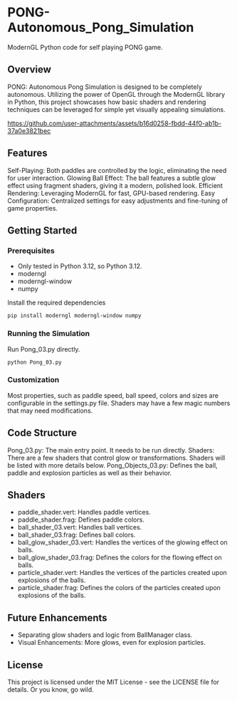 # PONG-Autonomous_Pong_Simulation
ModernGL Python code for self playing PONG game. 

## Overview
PONG: Autonomous Pong Simulation is designed to be completely autonomous. Utilizing the power of OpenGL through the ModernGL library in Python, this project showcases how basic shaders and rendering techniques can be leveraged for simple yet visually appealing simulations.


https://github.com/user-attachments/assets/b16d0258-fbdd-44f0-ab1b-37a0e3821bec


## Features
Self-Playing: Both paddles are controlled by the logic, eliminating the need for user interaction.
Glowing Ball Effect: The ball features a subtle glow effect using fragment shaders, giving it a modern, polished look.
Efficient Rendering: Leveraging ModernGL for fast, GPU-based rendering.
Easy Configuration: Centralized settings for easy adjustments and fine-tuning of game properties.

## Getting Started
### Prerequisites
- Only tested in Python 3.12, so Python 3.12.
- moderngl
- moderngl-window
- numpy

Install the required dependencies

```pip install moderngl moderngl-window numpy```

### Running the Simulation
Run Pong_03.py directly. 

```python Pong_03.py```

### Customization
Most properties, such as paddle speed, ball speed, colors and sizes are configurable in the settings.py file. 
Shaders may have a few magic numbers that may need modifications.

## Code Structure
Pong_03.py: The main entry point. It needs to be run directly.
Shaders: There are a few shaders that control glow or transformations. Shaders will be listed with more details below.
Pong_Objects_03.py: Defines the ball, paddle and explosion particles as well as their behavior.

## Shaders
- paddle_shader.vert: Handles paddle vertices.
- paddle_shader.frag: Defines paddle colors.
- ball_shader_03.vert: Handles ball vertices.
- ball_shader_03.frag: Defines ball colors.
- ball_glow_shader_03.vert: Handles the vertices of the glowing effect on balls.
- ball_glow_shader_03.frag: Defines the colors for the flowing effect on balls.
- particle_shader.vert: Handles the vertices of the particles created upon explosions of the balls.
- particle_shader.frag: Defines the colors of the particles created upon explosions of the balls.

## Future Enhancements
- Separating glow shaders and logic from BallManager class.
- Visual Enhancements: More glows, even for explosion particles.

## License
This project is licensed under the MIT License - see the LICENSE file for details.
Or you know, go wild.






















